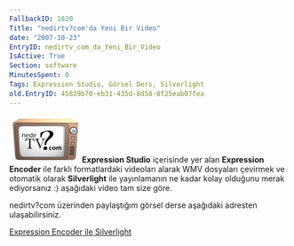 ```yaml
---
FallbackID: 1820
Title: "nedirtv?com'da Yeni Bir Video"
date: "2007-10-23"
EntryID: nedirtv_com_da_Yeni_Bir_Video
IsActive: True
Section: software
MinutesSpent: 0
Tags: Expression Studio, Görsel Ders, Silverlight
old.EntryID: 45839b70-eb31-435d-8d58-8f25eab07fea
---
```

![](media/nedirtv_com_da_Yeni_Bir_Video/nedirtv_logo.png)**Expression
Studio** içerisinde yer alan **Expression Encoder** ile farklı
formatlardaki videoları alarak WMV dosyaları çevirmek ve otomatik olarak
**Silverlight** ile yayınlamanın ne kadar kolay olduğunu merak
ediyorsanız :) aşağıdaki video tam size göre.

nedirtv?com üzerinden paylaştığım görsel derse aşağıdaki adresten
ulaşabilirsiniz.

[Expression Encoder ile
Silverlight](http://www.nedirtv.com/VideoDetay.aspx?VideoID=70)


